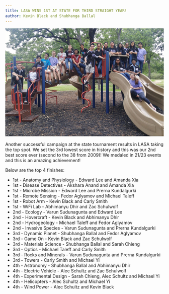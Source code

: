 ```yaml
---
title: LASA WINS 1ST AT STATE FOR THIRD STRAIGHT YEAR!
author: Kevin Black and Shubhanga Ballal
---
```

![](assets/img/state_2017.jpg)

Another successful campaign at the state tournament results in LASA taking the top spot. We set the 3rd lowest score in history and this was our 2nd best score ever (second to the 38 from 2009)! We medaled in 21/23 events and this is an amazing achievement!

Below are the top 4 finishes:

* 1st - Anatomy and Physiology - Edward Lee and Amanda Xia
* 1st - Disease Detectives - Akshara Anand and Amanda Xia
* 1st - Microbe Mission - Edward Lee and Prerna Kundalgurki
* 1st - Remote Sensing - Fedor Aglyamov and Michael Taleff
* 1st - Robot Arm - Kevin Black and Carly Smith
* 1st - WiFi Lab - Abhimanyu Dhir and Zac Schulwolf
* 2nd - Ecology - Varun Sudunagunta and Edward Lee
* 2nd - Hovercraft - Kevin Black and Abhimanyu Dhir
* 2nd - Hydrogeology - Michael Taleff and Fedor Aglyamov
* 2nd - Invasive Species - Varun Sudunagunta and Prerna Kundalgurki
* 3rd - Dynamic Planet - Shubhanga Ballal and Fedor Aglyamov
* 3rd - Game On - Kevin Black and Zac Schulwolf
* 3rd - Materials Science - Shubhanga Ballal and Sarah Chieng
* 3rd - Optics - Michael Taleff and Carly Smith
* 3rd - Rocks and Minerals - Varun Sudunagunta and Prerna Kundalgurki
* 3rd - Towers - Carly Smith and Michael Yi
* 4th - Astronomy - Shubhanga Ballal and Abhimanyu Dhir
* 4th - Electric Vehicle - Alec Schultz and Zac Schulwolf
* 4th - Experimental Design - Sarah Chieng, Alec Schultz and Michael Yi
* 4th - Helicopters - Alec Schultz and Michael Yi
* 4th - Wind Power - Alec Schultz and Kevin Black
